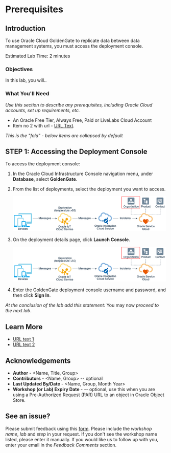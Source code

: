 # Prerequisites

## Introduction

To use Oracle Cloud GoldenGate to replicate data between data management systems, you must access the deployment console.

Estimated Lab Time: 2 minutes

### Objectives

In this lab, you will..

### What You'll Need

*Use this section to describe any prerequisites, including Oracle Cloud accounts, set up requirements, etc.*

* An Oracle Free Tier, Always Free, Paid or LiveLabs Cloud Account
* Item no 2 with url - [URL Text](https://www.oracle.com).

*This is the "fold" - below items are collapsed by default*

## **STEP 1**: Accessing the Deployment Console

To access the deployment console:

1. In the Oracle Cloud Infrastructure Console navigation menu, under **Database**, select **GoldenGate**.

2. From the list of deployments, select the deployment you want to access.

    ![Image alt text](images/sample1.png "Image title")

3. On the deployment details page, click **Launch Console**.

    ![Image alt text](images/sample1.png)

4. Enter the GoldenGate deployment console username and password, and then click **Sign In**.

*At the conclusion of the lab add this statement:*
You may now *proceed to the next lab*.

## Learn More

* [URL text 1](http://docs.oracle.com)
* [URL text 2](http://docs.oracle.com)

## Acknowledgements
* **Author** - <Name, Title, Group>
* **Contributors** -  <Name, Group> -- optional
* **Last Updated By/Date** - <Name, Group, Month Year>
* **Workshop (or Lab) Expiry Date** - <Month Year> -- optional, use this when you are using a Pre-Authorized Request (PAR) URL to an object in Oracle Object Store.

## See an issue?
Please submit feedback using this [form](https://apexapps.oracle.com/pls/apex/f?p=133:1:::::P1_FEEDBACK:1). Please include the *workshop name*, *lab* and *step* in your request.  If you don't see the workshop name listed, please enter it manually. If you would like us to follow up with you, enter your email in the *Feedback Comments* section.
